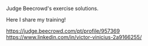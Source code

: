 Judge Beecrowd's exercise solutions.

Here I share my training!

https://judge.beecrowd.com/pt/profile/957369
https://www.linkedin.com/in/victor-vinicius-2a9166255/
